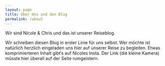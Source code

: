 ```yaml
---
layout: page
title: Über Uns und den Blog
permalink: /about
---
```


Wir sind Nicole & Chris und das ist unserer Reiseblog.

Wir schreiben diesen Blog in erster Linie für uns selbst. Wer möchte ist natürlich herzlich eingeladen uns hier auf unserer Reise zu begleiten. Etwas komprimierteren Inhalt gibt‘s auf Nicoles Insta. Der Link (die kleine Kamera) müsste hier überall auf der Seite rumgeistern.
